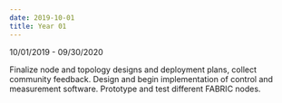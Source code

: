 ```yaml
---
date: 2019-10-01
title: Year 01
---
```


10/01/2019 - 09/30/2020

Finalize node and topology designs and deployment plans, collect community feedback. Design and begin implementation of control and measurement software. Prototype and test different FABRIC nodes.
